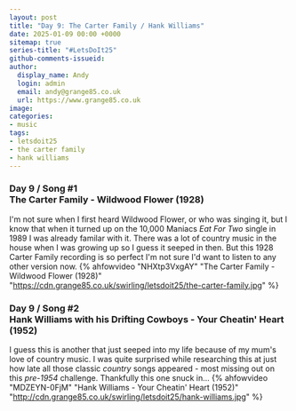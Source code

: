 ```yaml
---
layout: post
title: "Day 9: The Carter Family / Hank Williams"
date: 2025-01-09 00:00 +0000
sitemap: true
series-title: "#LetsDoIt25"
github-comments-issueid:
author:
  display_name: Andy
  login: admin
  email: andy@grange85.co.uk
  url: https://www.grange85.co.uk
image:
categories:
- music
tags:
- letsdoit25
- the carter family
- hank williams
---
```


### Day 9 / Song #1<br/>The Carter Family - Wildwood Flower (1928) 
I'm not sure when I first heard Wildwood Flower, or who was singing it, but I know that when it turned up on the 10,000 Maniacs _Eat For Two_ single in 1989 I was already familar with it. There was a lot of country music in the house when I was growing up so I guess it seeped in then. But this 1928 Carter Family recording is so perfect I'm not sure I'd want to listen to any other version now.
{% ahfowvideo "NHXtp3VxgAY" "The Carter Family - Wildwood Flower (1928)" "https://cdn.grange85.co.uk/swirling/letsdoit25/the-carter-family.jpg"  %}

### Day 9 / Song #2<br/>Hank Williams with his Drifting Cowboys - Your Cheatin' Heart (1952)
I guess this is another that just seeped into my life because of my mum's love of country music. I was quite surprised while researching this at just how late all those classic _country_ songs appeared - most missing out on this _pre-1954_ challenge. Thankfully this one snuck in...
{% ahfowvideo "MDZEYN-0FjM" "Hank Williams - Your Cheatin' Heart (1952)" "http://cdn.grange85.co.uk/swirling/letsdoit25/hank-williams.jpg" %}


